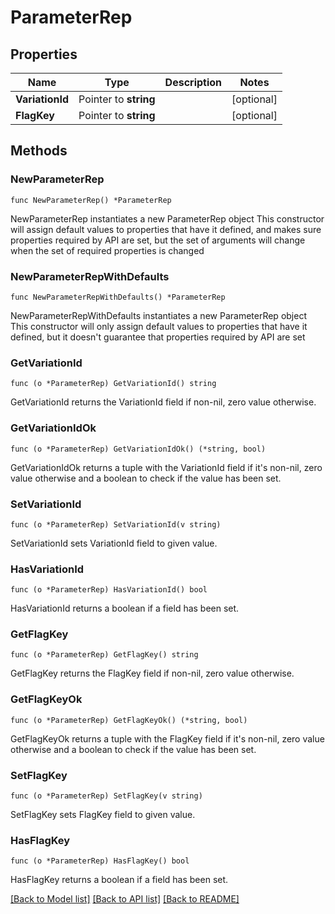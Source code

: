 # ParameterRep

## Properties

Name | Type | Description | Notes
------------ | ------------- | ------------- | -------------
**VariationId** | Pointer to **string** |  | [optional] 
**FlagKey** | Pointer to **string** |  | [optional] 

## Methods

### NewParameterRep

`func NewParameterRep() *ParameterRep`

NewParameterRep instantiates a new ParameterRep object
This constructor will assign default values to properties that have it defined,
and makes sure properties required by API are set, but the set of arguments
will change when the set of required properties is changed

### NewParameterRepWithDefaults

`func NewParameterRepWithDefaults() *ParameterRep`

NewParameterRepWithDefaults instantiates a new ParameterRep object
This constructor will only assign default values to properties that have it defined,
but it doesn't guarantee that properties required by API are set

### GetVariationId

`func (o *ParameterRep) GetVariationId() string`

GetVariationId returns the VariationId field if non-nil, zero value otherwise.

### GetVariationIdOk

`func (o *ParameterRep) GetVariationIdOk() (*string, bool)`

GetVariationIdOk returns a tuple with the VariationId field if it's non-nil, zero value otherwise
and a boolean to check if the value has been set.

### SetVariationId

`func (o *ParameterRep) SetVariationId(v string)`

SetVariationId sets VariationId field to given value.

### HasVariationId

`func (o *ParameterRep) HasVariationId() bool`

HasVariationId returns a boolean if a field has been set.

### GetFlagKey

`func (o *ParameterRep) GetFlagKey() string`

GetFlagKey returns the FlagKey field if non-nil, zero value otherwise.

### GetFlagKeyOk

`func (o *ParameterRep) GetFlagKeyOk() (*string, bool)`

GetFlagKeyOk returns a tuple with the FlagKey field if it's non-nil, zero value otherwise
and a boolean to check if the value has been set.

### SetFlagKey

`func (o *ParameterRep) SetFlagKey(v string)`

SetFlagKey sets FlagKey field to given value.

### HasFlagKey

`func (o *ParameterRep) HasFlagKey() bool`

HasFlagKey returns a boolean if a field has been set.


[[Back to Model list]](../README.md#documentation-for-models) [[Back to API list]](../README.md#documentation-for-api-endpoints) [[Back to README]](../README.md)


